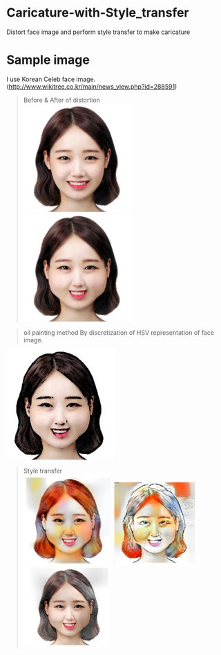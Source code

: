# Caricature-with-Style_transfer
Distort face image and perform style transfer to make caricature

# Sample image
I use Korean Celeb face image. (http://www.wikitree.co.kr/main/news_view.php?id=288591)

> Before & After of distortion  
<img src=Images/87.jpg width="250"> <img src=Images/test_dist.jpg width="250">


> oil painting method 
By discretization of HSV representation of face image.
<img src=Images/hsv_painting_sketch.JPG width="250">


> Style transfer  
<img src=Images/cont2_style1_2_max.JPG width="200"> <img src=Images/cont5_style2_3_max.JPG width="200"> <img src=Images/cont2_style1_2_max_color.JPG width="200">









